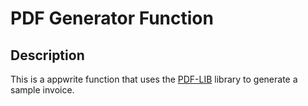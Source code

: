# PDF Generator Function

## Description

This is a appwrite function that uses the [PDF-LIB](https://pdf-lib.js.org/) library to generate a sample invoice.



